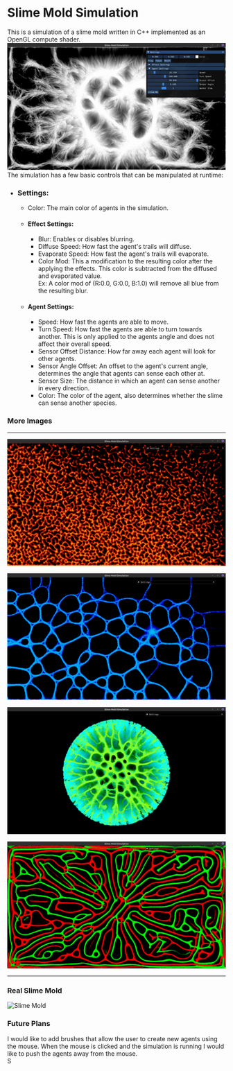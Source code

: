 # Slime Mold Simulation

This is a simulation of a slime mold written in C++ implemented as an OpenGL compute shader.  
![img.png](images/img.png)
The simulation has a few basic controls that can be manipulated at runtime:

- ### Settings:
    - Color: The main color of agents in the simulation.
    - #### Effect Settings:
        - Blur: Enables or disables blurring.
        - Diffuse Speed: How fast the agent's trails will diffuse.
        - Evaporate Speed: How fast the agent's trails will evaporate.
        - Color Mod: This a modification to the resulting color after the applying the effects. This color is subtracted
          from the diffused and evaporated value.  
          Ex: A color mod of (R:0.0, G:0.0, B:1.0) will remove all blue from the resulting blur.
    - #### Agent Settings:
        - Speed: How fast the agents are able to move.
        - Turn Speed: How fast the agents are able to turn towards another. This is only applied to the agents angle and
          does not affect their overall speed.
        - Sensor Offset Distance: How far away each agent will look for other agents.
        - Sensor Angle Offset: An offset to the agent's current angle, determines the angle that agents can sense each
          other at.
        - Sensor Size: The distance in which an agent can sense another in every direction.
        - Color: The color of the agent, also determines whether the slime can sense another species.          

### More Images

---

![img_1.png](images/img_1.png)

![img_2.png](images/img_2.png)

![img_4.png](images/img_4.png)

![img_3.png](images/img_3.png)

---

### Real Slime Mold

![Slime Mold](https://dwgyu36up6iuz.cloudfront.net/heru80fdn/image/upload/c_fill,d_placeholder_wired.png,fl_progressive,g_face,h_450,q_80,w_800/v1572020742/wired_mycologist-explains-how-a-slime-mold-can-solve-mazes.jpg)

### Future Plans

I would like to add brushes that allow the user to create new agents using the mouse. When the mouse is clicked and the
simulation is running I would like to push the agents away from the mouse.  
S